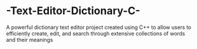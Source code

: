 # -Text-Editor-Dictionary-C-
A powerful dictionary text editor project created using C++ to allow users to efficiently create, edit, and search through extensive collections of words and their meanings
